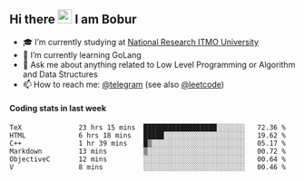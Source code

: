 ## Hi there <img src="https://media.giphy.com/media/hvRJCLFzcasrR4ia7z/giphy.gif" width="25px" height="25px"> I am Bobur

- :mortar_board: I’m currently studying at [National Research ITMO University](https://itmo.ru/)
- :seedling: I’m currently learning GoLang
- :speech_balloon: Ask me about anything related to Low Level Programming or Algorithm and Data Structures
- :mailbox: How to reach me: [@telegram](https://t.me/octoant) (see also [@leetcode](https://leetcode.com/octoant/))    

#### Coding stats in last week

<!--START_SECTION:waka-->

```text
TeX              23 hrs 15 mins  ██████████████████░░░░░░░   72.36 %
HTML             6 hrs 18 mins   █████░░░░░░░░░░░░░░░░░░░░   19.62 %
C++              1 hr 39 mins    █▒░░░░░░░░░░░░░░░░░░░░░░░   05.17 %
Markdown         13 mins         ▒░░░░░░░░░░░░░░░░░░░░░░░░   00.72 %
ObjectiveC       12 mins         ░░░░░░░░░░░░░░░░░░░░░░░░░   00.64 %
V                8 mins          ░░░░░░░░░░░░░░░░░░░░░░░░░   00.46 %
```

<!--END_SECTION:waka-->
